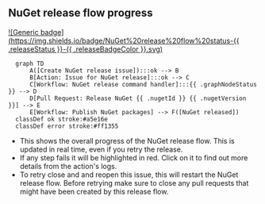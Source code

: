 <!-- nuget-release-flow -->
## NuGet release flow progress

[![Generic badge](https://img.shields.io/badge/NuGet%20release%20flow%20status-{{ .releaseStatus }}-{{ .releaseBadgeColor }}.svg)](https://shields.io/)

``````mermaid
  graph TD
      A([Create NuGet release issue]):::ok --> B
      B[Action: Issue for NuGet release]:::ok --> C
      C[Workflow: NuGet release command handler]:::{{ .graphNodeStatus }} --> D
      D[Pull Request: Release NuGet {{ .nugetId }} {{ .nugetVersion }}] --> E
      E[Workflow: Publish NuGet packages] --> F([NuGet released])
  classDef ok stroke:#a5e16e 
  classDef error stroke:#ff1355
``````

- This shows the overall progress of the NuGet release flow. This is updated in real time, even if you retry the release.
- If any step fails it will be highlighted in red. Click on it to find out more details from the action's logs.
- To retry close and and reopen this issue, this will restart the NuGet release flow. Before retrying make sure to close any pull requests that might have been created by this release flow.
